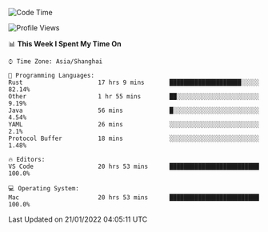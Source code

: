 <!--START_SECTION:waka-->
![Code Time](http://img.shields.io/badge/Code%20Time-939%20hrs%203%20mins-blue)

![Profile Views](http://img.shields.io/badge/Profile%20Views-5-blue)

📊 **This Week I Spent My Time On** 

```text
⌚︎ Time Zone: Asia/Shanghai

💬 Programming Languages: 
Rust                     17 hrs 9 mins       ████████████████████░░░░░   82.14% 
Other                    1 hr 55 mins        ██░░░░░░░░░░░░░░░░░░░░░░░   9.19% 
Java                     56 mins             █░░░░░░░░░░░░░░░░░░░░░░░░   4.54% 
YAML                     26 mins             ░░░░░░░░░░░░░░░░░░░░░░░░░   2.1% 
Protocol Buffer          18 mins             ░░░░░░░░░░░░░░░░░░░░░░░░░   1.48%

🔥 Editors: 
VS Code                  20 hrs 53 mins      █████████████████████████   100.0%

💻 Operating System: 
Mac                      20 hrs 53 mins      █████████████████████████   100.0%

```


 Last Updated on 21/01/2022 04:05:11 UTC
<!--END_SECTION:waka-->

